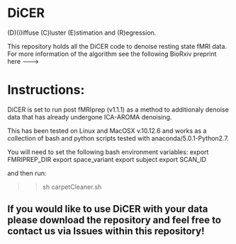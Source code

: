 # DiCER

(D)(i)iffuse (C)luster (E)stimation and (R)egression.

This repository holds all the DiCER code to denoise resting state fMRI data. For more information of the algorithm see the following BioRxiv preprint here ---> 

# Instructions:
DiCER is set to run post fMRIprep (v1.1.1) as a method to additionaly denoise data that has already undergone ICA-AROMA denoising.

This has been tested on Linux and MacOSX v.10.12.6 and works as a collection of bash and python scripts tested with anaconda/5.0.1-Python2.7.

You will need to set the following bash environment variables:
        export FMRIPREP_DIR
        export space_variant
        export subject
        export SCAN_ID

and then run:

>> sh carpetCleaner.sh

## If you would like to use DiCER with your data please download the repository and feel free to contact us via Issues within this repository!


